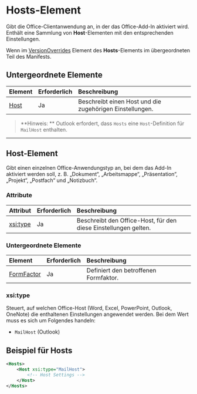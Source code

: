 # Hosts-Element

Gibt die Office-Clientanwendung an, in der das Office-Add-In aktiviert wird. Enthält eine Sammlung von **Host**-Elementen mit den entsprechenden Einstellungen. 

Wenn im [VersionOverrides](./versionoverrides.md) Element des **Hosts**-Elements im übergeordneten Teil des Manifests. 

## Untergeordnete Elemente

|  Element |  Erforderlich  |  Beschreibung  |
|:-----|:-----|:-----|
|  [Host](#host)    |  Ja   |  Beschreibt einen Host und die zugehörigen Einstellungen. |

> **Hinweis: ** Outlook erfordert, dass `Hosts` eine `Host`-Definition für `MailHost` enthalten.

---- 

## Host-Element
Gibt einen einzelnen Office-Anwendungstyp an, bei dem das Add-In aktiviert werden soll, z. B. „Dokument“, „Arbeitsmappe“, „Präsentation“, „Projekt“, „Postfach“ und „Notizbuch“.

### Attribute

|  Attribut  |  Erforderlich  |  Beschreibung  |
|:-----|:-----|:-----|
|  [xsi:type](#xsi-type)  |  Ja  | Beschreibt den Office-Host, für den diese Einstellungen gelten.|

### Untergeordnete Elemente

|  Element |  Erforderlich  |  Beschreibung  |
|:-----|:-----|:-----|
|  [FormFactor](./formfactor.md)    |  Ja   |  Definiert den betroffenen Formfaktor. |


### xsi:type
Steuert, auf welchen Office-Host (Word, Excel, PowerPoint, Outlook, OneNote) die enthaltenen Einstellungen angewendet werden. Bei dem Wert muss es sich um Folgendes handeln:

- `MailHost` (Outlook)    


## Beispiel für Hosts 
```xml
<Hosts>
    <Host xsi:type="MailHost">
        <!-- Host Settings -->
    </Host>
</Hosts>
```
